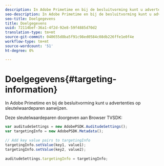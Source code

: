 ```yaml
---
description: In Adobe Primetime en bij de besluitvorming kunt u advertenties op sleutelwaardeparen aanwijzen.
seo-description: In Adobe Primetime en bij de besluitvorming kunt u advertenties op sleutelwaardeparen aanwijzen.
seo-title: Doelgegevens
title: Doelgegevens
uuid: 72114bef-36a1-4f2d-92e8-59f4885d70d2
translation-type: tm+mt
source-git-commit: 040655d8ba5f91c98ed0584c08db226ffe1e0f4e
workflow-type: tm+mt
source-wordcount: '51'
ht-degree: 0%

---
```



# Doelgegevens{#targeting-information}

In Adobe Primetime en bij de besluitvorming kunt u advertenties op sleutelwaardeparen aanwijzen.

Deze sleutelwaardeparen doorgeven aan Browser TVSDK:

```js
var auditudeSettings = new AdobePSDK.AuditudeSettings(); 
var targetingInfo = new AdobePSDK.Metadata(); 
 
// Add key value pairs to targetingInfo 
targetingInfo.setValue(key1, value1); 
targetingInfo.setValue(key2, value2); 
 
auditudeSettings.targetingInfo = targetingInfo;
```

